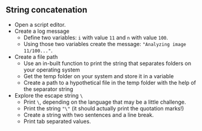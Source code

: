 ## String concatenation
- Open a script editor.
- Create a log message
  - Define two variables: `i` with value `11` and `n` with value `100`.
  - Using those two variables create the message: `"Analyzing image 11/100..."`.
- Create a file path
  - Use an in-built function to print the string that separates folders on your operating system
  - Get the temp folder on your system and store it in a variable
  - Create a path to a hypothetical file in the temp folder with the help of the separator string
- Explore the escape string `\`
  - Print `\`, depending on the language that may be a little challenge.
  - Print the string `"\"` (it should actually print the quotation marks!)
  - Create a string with two sentences and a line break.
  - Print tab separated values.
  